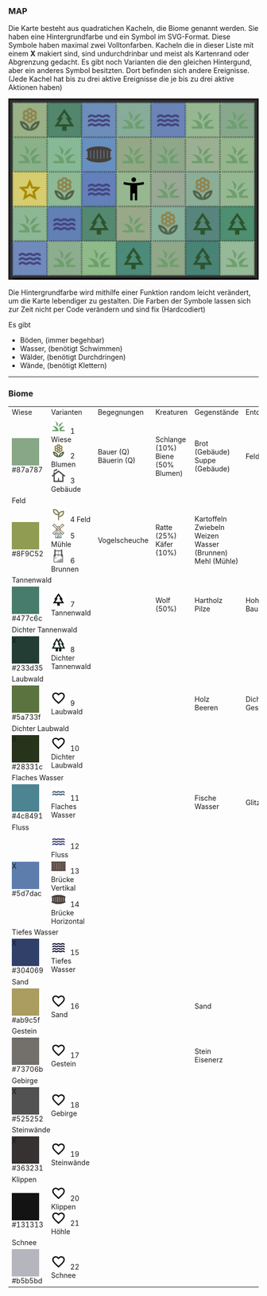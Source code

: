 <style>
    .tile{
        width: 55px;
        height: 55px;
        float: left;
        margin: 0 10px 0 0;
    }
    .symbol{
        width: 30px;
        height: 30px;
        margin: 0 5px 0 0;
    }
    .event{
        width: 25px;
        height: 25px;
        float: left;
        margin: 0 5px 0 0;
    }
</style>

### MAP

Die Karte besteht aus quadratichen Kacheln, die Biome genannt werden. Sie haben eine Hintergrundfarbe und ein Symbol im SVG-Format. Diese Symbole haben maximal zwei Volltonfarben. Kacheln die in dieser Liste mit einem <b>X</b> makiert sind, sind undurchdrinbar und meist als Kartenrand oder Abgrenzung gedacht. Es gibt noch Varianten die den gleichen Hintergund, aber ein anderes Symbol besitzten. Dort befinden sich andere Ereignisse.
(Jede Kachel hat bis zu drei aktive Ereignisse die je bis zu drei aktive Aktionen haben)

<img src="./img/map.png">

Die Hintergrundfarbe wird mithilfe einer Funktion random leicht verändert, um die Karte lebendiger zu gestalten. Die Farben der Symbole lassen sich zur Zeit nicht per Code verändern und sind fix (Hardcodiert)

Es gibt

- Böden, (immer begehbar)
- Wasser, (benötigt Schwimmen)
- Wälder, (benötigt Durchdringen)
- Wände, (benötigt Klettern)

<hr>

### Biome

<table>
    <tr>
        <td>Wiese</td>
        <td>Varianten</td>
        <td>Begegnungen</td>
        <td>Kreaturen</td>
        <td>Gegenstände</td>
        <td>Entdecken</td>
    </tr>
    <tr>
        <td><div style="background-color: #87a787;" class="tile"></div><br>#87a787</td>
        <td>
            <img src="../assets/mapIcons/grass.svg" class="symbol"> 1 Wiese<br>
            <img src="../assets/mapIcons/flower.svg" class="symbol"> 2 Blumen<br>
            <img src="../assets/mapIcons/home.svg" class="symbol"> 3 Gebäude<br>
        </td>
        <td id="npcs">Bauer (Q)<br>Bäuerin (Q)</td>
        <td id="angr">Schlange (10%)<br>Biene (50% Blumen)</td>
        <td id="item">Brot (Gebäude)<br>Suppe (Gebäude)</td>
        <td id="such">Feldweg</td>
    </tr>
    <tr>
        <td colspan="6">Feld</td>
    </tr>
    <tr>
        <td><div style="background-color: #8F9C52;" class="tile"></div><br>#8F9C52</td>
        <td>
            <img src="../assets/mapIcons/sprout.svg" class="symbol"> 4 Feld<br>
            <img src="../assets/mapIcons/mill.svg" class="symbol"> 5 Mühle<br>
            <img src="../assets/mapIcons/spring.svg" class="symbol"> 6 Brunnen<br>
        </td>
        <td id="npcs">Vogelscheuche</td>
        <td id="angr">Ratte (25%)<br>Käfer (10%)</td>
        <td id="item">Kartoffeln<br>Zwiebeln<br>Weizen<br>Wasser (Brunnen)<br>Mehl (Mühle)</td>
        <td id="such"></td>
    </tr>
    <tr>
        <td colspan="6">Tannenwald</td>
    </tr>
    <tr>
        <td><div style="background-color: #477c6c;" class="tile"></div><br>#477c6c</td>
        <td>
            <img src="../assets/mapIcons/tree.svg" class="symbol"> 7 Tannenwald<br>
        </td>
        <td id="npcs"></td>
        <td id="angr">Wolf (50%)</td>
        <td id="item">Hartholz<br>Pilze</td>
        <td id="such">Hohler Baumstumpf</td>
    </tr> 
    <tr>
        <td colspan="6">Dichter Tannenwald</td>
    </tr>
    <tr>
        <td><div style="background-color: #233d35;" class="tile">X</div><br>#233d35</td>
        <td>
            <img src="../assets/mapIcons/forest.svg" class="symbol"> 8 Dichter Tannenwald<br>
        </td>
        <td id="npcs"></td>
        <td id="angr"></td>
        <td id="item"></td>
        <td id="such"></td>
    </tr>    
    <tr>
        <td colspan="6">Laubwald</td>
    </tr>
    <tr>
        <td><div style="background-color: #5a733f;" class="tile"></div><br>#5a733f</td>
        <td>
            <img src="../assets/mapIcons/love.svg" class="symbol"> 9 Laubwald<br>
        </td>
        <td id="npcs"></td>
        <td id="angr"></td>
        <td id="item">Holz<br>Beeren</td>
        <td id="such">Dichtes Gestrüpp</td>
    </tr>  
    <tr>
        <td colspan="6">Dichter Laubwald</td>
    </tr>
    <tr>
        <td><div style="background-color: #28331c;" class="tile">X</div><br>#28331c</td>
        <td>
            <img src="../assets/mapIcons/love.svg" class="symbol"> 10 Dichter Laubwald<br>
        </td>
        <td id="npcs"></td>
        <td id="angr"></td>
        <td id="item"></td>
        <td id="such"></td>
    </tr>      
    <tr>
        <td colspan="6">Flaches Wasser</td>
    </tr>
    <tr>
        <td><div style="background-color: #4c8491;" class="tile"></div><br>#4c8491</td>
        <td>
            <img src="../assets/mapIcons/waterFlat.svg" class="symbol"> 11 Flaches Wasser<br>
        </td>
        <td id="npcs"></td>
        <td id="angr"></td>
        <td id="item">Fische<br>Wasser</td>
        <td id="such">Glitzer</td>
    </tr> 
    <tr>
        <td colspan="6">Fluss</td>
    </tr>
    <tr>
        <td><div style="background-color: #5d7dac;" class="tile">X</div><br>#5d7dac</td>
        <td>
            <img src="../assets/mapIcons/water.svg" class="symbol"> 12 Fluss<br>
            <img src="../assets/mapIcons/brigeV.svg" class="symbol"> 13 Brücke Vertikal<br>
            <img src="../assets/mapIcons/brigeH.svg" class="symbol"> 14 Brücke Horizontal<br>
        </td>
        <td id="npcs"></td>
        <td id="angr"></td>
        <td id="item"></td>
        <td id="such"></td>
    </tr>          
    <tr>
        <td colspan="6">Tiefes Wasser</td>
    </tr>
    <tr>
        <td><div style="background-color: #304069;" class="tile">X</div><br>#304069</td>
        <td>
            <img src="../assets/mapIcons/waterDeep.svg" class="symbol"> 15 Tiefes Wasser<br>
        </td>
        <td id="npcs"></td>
        <td id="angr"></td>
        <td id="item"></td>
        <td id="such"></td>
    </tr>
    <tr>
        <td colspan="6">Sand</td>
    </tr>
    <tr>
        <td><div style="background-color: #ab9c5f;" class="tile"></div><br>#ab9c5f</td>
        <td>
            <img src="../assets/mapIcons/love.svg" class="symbol"> 16 Sand<br>
        </td>
        <td id="npcs"></td>
        <td id="angr"></td>
        <td id="item">Sand</td>
        <td id="such"></td>
    </tr>      
    <tr>
        <td colspan="6">Gestein</td>
    </tr>
    <tr>
        <td><div style="background-color: #73706b;" class="tile"></div><br>#73706b</td>
        <td>
            <img src="../assets/mapIcons/love.svg" class="symbol"> 17 Gestein<br>
        </td>
        <td id="npcs"></td>
        <td id="angr"></td>
        <td id="item">Stein<br>Eisenerz</td>
        <td id="such"></td>
    </tr> 
    <tr>
        <td colspan="6">Gebirge</td>
    </tr>
    <tr>
        <td><div style="background-color: #525252;" class="tile">X</div><br>#525252</td>
        <td>
            <img src="../assets/mapIcons/love.svg" class="symbol"> 18 Gebirge<br>
        </td>
        <td id="npcs"></td>
        <td id="angr"></td>
        <td id="item"></td>
        <td id="such"></td>
    </tr>    
    <tr>
        <td colspan="6">Steinwände</td>
    </tr>
    <tr>
        <td><div style="background-color: #363231;" class="tile">X</div><br>#363231</td>
        <td>
            <img src="../assets/mapIcons/love.svg" class="symbol"> 19 Steinwände<br>
        </td>
        <td id="npcs"></td>
        <td id="angr"></td>
        <td id="item"></td>
        <td id="such"></td>
    </tr>   
    <tr>
        <td colspan="6">Klippen</td>
    </tr>
    <tr>
        <td><div style="background-color: #131313;" class="tile">X</div><br>#131313</td>
        <td>
            <img src="../assets/mapIcons/love.svg" class="symbol"> 20 Klippen<br>
            <img src="../assets/mapIcons/love.svg" class="symbol"> 21 Höhle<br>
        </td>
        <td id="npcs"></td>
        <td id="angr"></td>
        <td id="item"></td>
        <td id="such"></td>
    </tr>   
    <tr>
        <td colspan="6">Schnee</td>
    </tr>
    <tr>
        <td><div style="background-color: #b5b5bd;" class="tile"></div><br>#b5b5bd</td>
        <td>
            <img src="../assets/mapIcons/love.svg" class="symbol"> 22 Schnee<br>
        </td>
        <td id="npcs"></td>
        <td id="angr"></td>
        <td id="item"></td>
        <td id="such"></td>
    </tr>      
</table>
